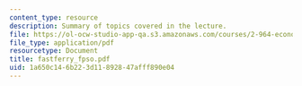 ```yaml
---
content_type: resource
description: Summary of topics covered in the lecture.
file: https://ol-ocw-studio-app-qa.s3.amazonaws.com/courses/2-964-economics-of-marine-transportation-industries-fall-2006/1a650c146b223d11892847afff890e04_fastferry_fpso.pdf
file_type: application/pdf
resourcetype: Document
title: fastferry_fpso.pdf
uid: 1a650c14-6b22-3d11-8928-47afff890e04
---
```

